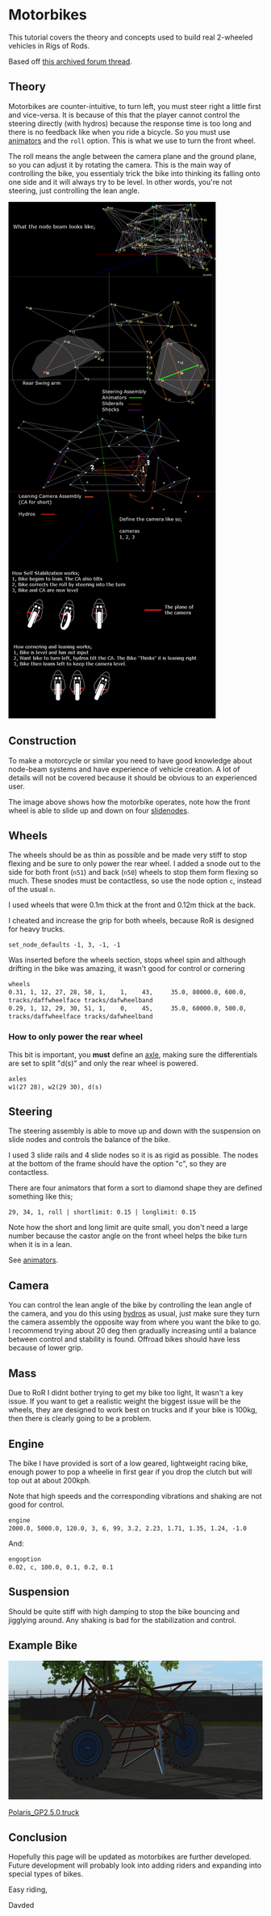 Motorbikes
============



This tutorial covers the theory and concepts used to build real 2-wheeled vehicles in Rigs of Rods.

Based off [this archived forum thread](http://archives.rigsofrods.net/old-forum/forums/120-Mod-tech/95634/page-0001.html).

## Theory

Motorbikes are counter-intuitive, to turn left, you must steer right a little first and vice-versa. It is because of this that the player cannot control the steering directly (with hydros) because the response time is too long and there is no feedback like when you ride a bicycle. So you must use [animators](/vehicle-creation/fileformat-truck#animators) and the `roll` option. This is what we use to turn the front wheel.

The roll means the angle between the camera plane and the ground plane, so you can adjust it by rotating the camera. This is the main way of controlling the bike, you essentialy trick the bike into thinking its falling onto one side and it will always try to be level. In other words, you're not steering, just controlling the lean angle.

![motorbike](/images/motorbike-scheme.png)

## Construction
To make a motorcycle or similar you need to have good knowledge about node-beam systems and have experience of vehicle creation. A lot of details will not be covered because it should be obvious to an experienced user.

The image above shows how the motorbike operates, note how the front wheel is able to slide up and down on four [slidenodes](/vehicle-creation/fileformat-truck#slide-nodes).


## Wheels
The wheels should be as thin as possible and be made very stiff to stop flexing and be sure to only power the rear wheel. I added a snode out to the side for both front (`n51`) and back (`n50`) wheels to stop them form flexing so much. These snodes must be contactless, so use the node option `c`, instead of the usual `n`.

I used wheels that were 0.1m thick at the front and 0.12m thick at the back.

I cheated and increase the grip for both wheels, because RoR is designed for heavy trucks.

```
set_node_defaults -1, 3, -1, -1
```

Was inserted before the wheels section, stops wheel spin and although drifting in the bike was amazing, it wasn't good for control or cornering

```
wheels
0.31, 1, 12, 27, 28, 50, 1,    1,	 43, 	 35.0, 80000.0, 600.0, tracks/daffwheelface tracks/dafwheelband
0.29, 1, 12, 29, 30, 51, 1,    0,	 45, 	 35.0, 60000.0, 500.0, tracks/daffwheelface tracks/dafwheelband 
```


### How to only power the rear wheel

This bit is important, you **must** define an [axle](/vehicle-creation/fileformat-truck#axles),
making sure the differentials are set to split "d(s)" and only the rear wheel is powered.
```
axles
w1(27 28), w2(29 30), d(s)
```


## Steering

The steering assembly is able to move up and down with the suspension on slide nodes and controls the balance of the bike.

I used 3 slide rails and 4 slide nodes so it is as rigid as possible. The nodes at the bottom of the frame should have the option "c", so they are contactless.

There are four animators that form a sort to diamond shape they are defined something like this;
```
29, 34, 1, roll | shortlimit: 0.15 | longlimit: 0.15
```

Note how the short and long limit are quite small, you don't need a large number because the castor angle on the front wheel helps the bike turn when it is in a lean.

See [animators](/vehicle-creation/fileformat-truck#animators).

## Camera

You can control the lean angle of the bike by controlling the lean angle of the camera, and you do this using [hydros](/vehicle-creation/fileformat-truck#hydros) as usual, just make sure they turn the camera assembly the opposite way from where you want the bike to go. I recommend trying about 20 deg then gradually increasing until a balance between control and stability is found. Offroad bikes should have less because of lower grip.

## Mass

Due to RoR I didnt bother trying to get my bike too light, It wasn't a key issue. 
If you want to get a realistic weight the biggest issue will be the wheels, 
they are designed to work best on trucks and if your bike is 100kg, then there is clearly going to be a problem.

## Engine

The bike I have provided is sort of a low geared, lightweight racing bike, enough power to pop a wheelie in first gear if you drop the clutch but will top out at about 200kph.

Note that high speeds and the corresponding vibrations and shaking are not good for control.

```
engine
2000.0, 5000.0, 120.0, 3, 6, 99, 3.2, 2.23, 1.71, 1.35, 1.24, -1.0
```

And: 
```
engoption
0.02, c, 100.0, 0.1, 0.2, 0.1
```

## Suspension

Should be quite stiff with high damping to stop the bike bouncing and jigglying around. Any shaking is bad for the stabilization and control.

## Example Bike

![motorbike-example-ingame](/images/motorbike-example-ingame.png)

[Polaris_GP2.5.0.truck](/download/Polaris_GP2.5.0.truck)


## Conclusion

Hopefully this page will be updated as motorbikes are further developed.
Future development will probably look into adding riders and expanding into special types of bikes.

Easy riding,

Davded

